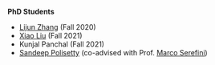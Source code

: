 **PhD Students**

- [Lijun Zhang](https://zhanglijun95.github.io/resume/) (Fall 2020)
- [Xiao Liu](https://johnsmith2012.github.io/resume/) (Fall 2021)
- Kunjal Panchal (Fall 2021)
- [Sandeep Polisetty](https://sandeep06011991.github.io/) (co-advised with Prof. [Marco Serefini](https://marcoserafini.github.io/)) 




